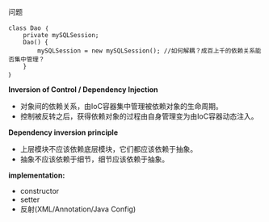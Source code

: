 问题

```
class Dao ｛
	private mySQLSession;
	Dao() {
        mySQLSession = new mySQLSession(); //如何解耦？成百上千的依赖关系能否集中管理？
	}
｝
```

**Inversion of Control / Dependency Injection**

- 对象间的依赖关系，由IoC容器集中管理被依赖对象的生命周期。
- 控制被反转之后，获得依赖对象的过程由自身管理变为由IoC容器动态注入。 

**Dependency inversion principle** 

- 上层模块不应该依赖底层模块，它们都应该依赖于抽象。
- 抽象不应该依赖于细节，细节应该依赖于抽象。

**implementation:**

- constructor
- setter
- 反射(XML/Annotation/Java Config)